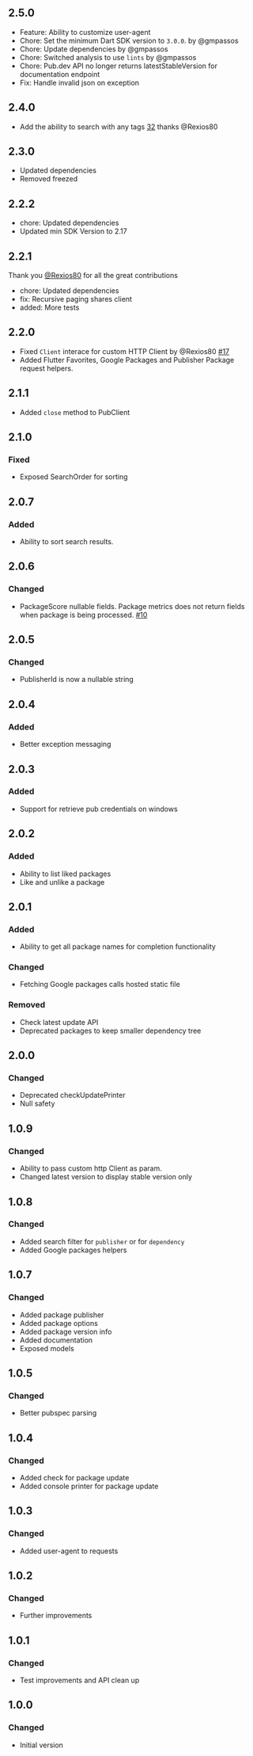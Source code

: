 ## 2.5.0

- Feature: Ability to customize user-agent
- Chore: Set the minimum Dart SDK version to `3.0.0`. by @gmpassos
- Chore: Update dependencies by @gmpassos
- Chore: Switched analysis to use `lints` by @gmpassos
- Chore: Pub.dev API no longer returns latestStableVersion for documentation endpoint
- Fix: Handle invalid json on exception

## 2.4.0

- Add the ability to search with any tags [32](https://github.com/fluttertools/pub_api_client/pull/32) thanks @Rexios80

## 2.3.0

- Updated dependencies
- Removed freezed

## 2.2.2

- chore: Updated dependencies
- Updated min SDK Version to 2.17

## 2.2.1

Thank you [@Rexios80](https://github.com/Rexios80) for all the great contributions

- chore: Updated dependencies
- fix: Recursive paging shares client
- added: More tests

## 2.2.0

- Fixed `Client` interace for custom HTTP Client by @Rexios80 [#17](https://github.com/leoafarias/pub_api_client/pull/17)
- Added Flutter Favorites, Google Packages and Publisher Package request helpers.

## 2.1.1

- Added `close` method to PubClient

## 2.1.0

### Fixed

- Exposed SearchOrder for sorting

## 2.0.7

### Added

- Ability to sort search results.

## 2.0.6

### Changed

- PackageScore nullable fields. Package metrics does not return fields when package is being processed. [#10](https://github.com/leoafarias/pub_api_client/issues/10)

## 2.0.5

### Changed

- PublisherId is now a nullable string

## 2.0.4

### Added

- Better exception messaging

## 2.0.3

### Added

- Support for retrieve pub credentials on windows

## 2.0.2

### Added

- Ability to list liked packages
- Like and unlike a package

## 2.0.1

### Added

- Ability to get all package names for completion functionality

### Changed

- Fetching Google packages calls hosted static file

### Removed

- Check latest update API
- Deprecated packages to keep smaller dependency tree

## 2.0.0

### Changed

- Deprecated checkUpdatePrinter
- Null safety

## 1.0.9

### Changed

- Ability to pass custom http Client as param.
- Changed latest version to display stable version only

## 1.0.8

### Changed

- Added search filter for `publisher` or for `dependency`
- Added Google packages helpers

## 1.0.7

### Changed

- Added package publisher
- Added package options
- Added package version info
- Added documentation
- Exposed models

## 1.0.5

### Changed

- Better pubspec parsing

## 1.0.4

### Changed

- Added check for package update
- Added console printer for package update

## 1.0.3

### Changed

- Added user-agent to requests

## 1.0.2

### Changed

- Further improvements

## 1.0.1

### Changed

- Test improvements and API clean up

## 1.0.0

### Changed

- Initial version

[Unreleased]:
[2.0.1]:
